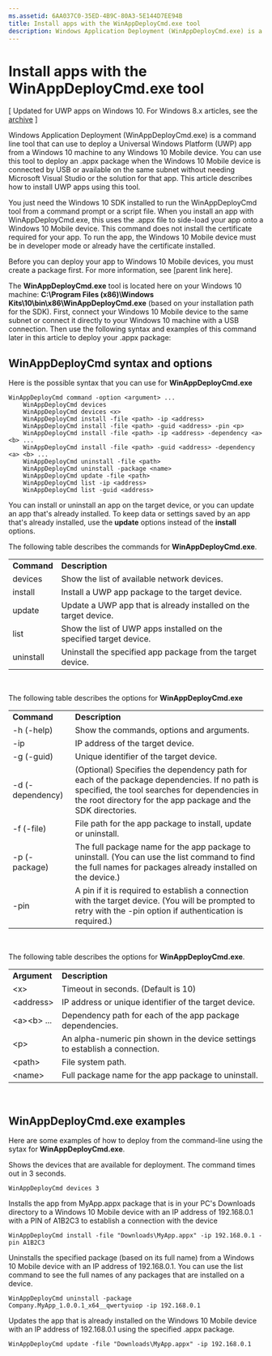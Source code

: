 ```yaml
---
ms.assetid: 6AA037C0-35ED-4B9C-80A3-5E144D7EE94B
title: Install apps with the WinAppDeployCmd.exe tool
description: Windows Application Deployment (WinAppDeployCmd.exe) is a command line tool that can use to deploy a Universal Windows Platform (UWP) app from a Windows 10 machine to any Windows 10 Mobile device.
---
```

# Install apps with the WinAppDeployCmd.exe tool

\[ Updated for UWP apps on Windows 10. For Windows 8.x articles, see the [archive](http://go.microsoft.com/fwlink/p/?linkid=619132) \]

Windows Application Deployment (WinAppDeployCmd.exe) is a command line tool that can use to deploy a Universal Windows Platform (UWP) app from a Windows 10 machine to any Windows 10 Mobile device. You can use this tool to deploy an .appx package when the Windows 10 Mobile device is connected by USB or available on the same subnet without needing Microsoft Visual Studio or the solution for that app. This article describes how to install UWP apps using this tool.

You just need the Windows 10 SDK installed to run the WinAppDeployCmd tool from a command prompt or a script file. When you install an app with WinAppDeployCmd.exe, this uses the .appx file to side-load your app onto a Windows 10 Mobile device. This command does not install the certificate required for your app. To run the app, the Windows 10 Mobile device must be in developer mode or already have the certificate installed.

Before you can deploy your app to Windows 10 Mobile devices, you must create a package first. For more information, see \[parent link here\].

The **WinAppDeployCmd.exe** tool is located here on your Windows 10 machine: **C:\\Program Files (x86)\\Windows Kits\\10\\bin\\x86\\WinAppDeployCmd.exe** (based on your installation path for the SDK). First, connect your Windows 10 Mobile device to the same subnet or connect it directly to your Windows 10 machine with a USB connection. Then use the following syntax and examples of this command later in this article to deploy your .appx package:

## WinAppDeployCmd syntax and options

Here is the possible syntax that you can use for **WinAppDeployCmd.exe**

``` syntax
WinAppDeployCmd command -option <argument> ...
    WinAppDeployCmd devices
    WinAppDeployCmd devices <x>
    WinAppDeployCmd install -file <path> -ip <address>
    WinAppDeployCmd install -file <path> -guid <address> -pin <p>
    WinAppDeployCmd install -file <path> -ip <address> -dependency <a> <b> ...
    WinAppDeployCmd install -file <path> -guid <address> -dependency <a> <b> ...
    WinAppDeployCmd uninstall -file <path>
    WinAppDeployCmd uninstall -package <name>
    WinAppDeployCmd update -file <path>
    WinAppDeployCmd list -ip <address>
    WinAppDeployCmd list -guid <address>
```

You can install or uninstall an app on the target device, or you can update an app that's already installed. To keep data or settings saved by an app that's already installed, use the **update** options instead of the **install** options.

The following table describes the commands for **WinAppDeployCmd.exe**.

|             |                                                                     |
|-------------|---------------------------------------------------------------------|
| **Command** | **Description**                                                     |
| devices     | Show the list of available network devices.                         |
| install     | Install a UWP app package to the target device.                     |
| update      | Update a UWP app that is already installed on the target device.    |
| list        | Show the list of UWP apps installed on the specified target device. |
| uninstall   | Uninstall the specified app package from the target device.         |

 

The following table describes the options for **WinAppDeployCmd.exe**

|                  |                                                                                                                                                                                                               |
|------------------|---------------------------------------------------------------------------------------------------------------------------------------------------------------------------------------------------------------|
| **Command**      | **Description**                                                                                                                                                                                               |
| -h (-help)       | Show the commands, options and arguments.                                                                                                                                                                     |
| -ip              | IP address of the target device.                                                                                                                                                                              |
| -g (-guid)       | Unique identifier of the target device.                                                                                                                                                                       |
| -d (-dependency) | (Optional) Specifies the dependency path for each of the package dependencies. If no path is specified, the tool searches for dependencies in the root directory for the app package and the SDK directories. |
| -f (-file)       | File path for the app package to install, update or uninstall.                                                                                                                                                |
| -p (-package)    | The full package name for the app package to uninstall. (You can use the list command to find the full names for packages already installed on the device.)                                                   |
| -pin             | A pin if it is required to establish a connection with the target device. (You will be prompted to retry with the -pin option if authentication is required.)                                                 |

 

The following table describes the options for **WinAppDeployCmd.exe**.

|                        |                                                                              |
|------------------------|------------------------------------------------------------------------------|
| **Argument**           | **Description**                                                              |
| &lt;x&gt;              | Timeout in seconds. (Default is 10)                                          |
| &lt;address&gt;        | IP address or unique identifier of the target device.                        |
| &lt;a&gt;&lt;b&gt; ... | Dependency path for each of the app package dependencies.                    |
| &lt;p&gt;              | An alpha-numeric pin shown in the device settings to establish a connection. |
| &lt;path&gt;           | File system path.                                                            |
| &lt;name&gt;           | Full package name for the app package to uninstall.                          |

 
## WinAppDeployCmd.exe examples

Here are some examples of how to deploy from the command-line using the sytax for **WinAppDeployCmd.exe**.

Shows the devices that are available for deployment. The command times out in 3 seconds.

``` syntax
WinAppDeployCmd devices 3
```

Installs the app from MyApp.appx package that is in your PC's Downloads directory to a Windows 10 Mobile device with an IP address of 192.168.0.1 with a PIN of A1B2C3 to establish a connection with the device

``` syntax
WinAppDeployCmd install -file "Downloads\MyApp.appx" -ip 192.168.0.1 -pin A1B2C3
```

Uninstalls the specified package (based on its full name) from a Windows 10 Mobile device with an IP address of 192.168.0.1. You can use the list command to see the full names of any packages that are installed on a device.

``` syntax
WinAppDeployCmd uninstall -package Company.MyApp_1.0.0.1_x64__qwertyuiop -ip 192.168.0.1
```

Updates the app that is already installed on the Windows 10 Mobile device with an IP address of 192.168.0.1 using the specified .appx package.

``` syntax
WinAppDeployCmd update -file "Downloads\MyApp.appx" -ip 192.168.0.1
```

